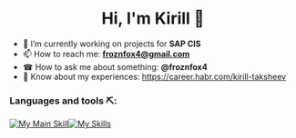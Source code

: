 <h1 align="center"> Hi, I'm Kirill 👋 </h1>

- 🔭 I’m currently working on projects for <strong>SAP CIS</strong>
- 📫 How to reach me: <strong>froznfox4@gmail.com</strong>
- ☎ How to ask me about something: <strong>@froznfox4</strong>
- 📄 Know about my experiences: https://career.habr.com/kirill-taksheev

### Languages and tools ⛏:

[![My Main Skill](https://www.google.com/search?q=abap&rlz=1C1GCEB_en&hl=ru&sxsrf=APq-WBv2ai0KdZZBbpg__KDj1RoVg1xvug:1650752535912&source=lnms&tbm=isch&sa=X&ved=2ahUKEwj4mo-0nKv3AhXjs4sKHVbtAz8Q_AUoAXoECAIQAw&biw=1920&bih=1007&dpr=1#imgrc=asNnFaLahlcoWM)]()[![My Skills](https://skillicons.dev/icons?i=java,kotlin,postgres,mongodb,vue,docker,py,html&theme=light)](https://skillicons.dev)
